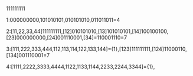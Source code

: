 111111111

1:000000000,101010101,010101010,011011011=4

2:[11,22,33,44]111111111,[12]010101010,[13]101010101,[14]100100100,[23]000000000,[24]001110001,[34]=110001110=7

3:[111,222,333,444,112,113,114,122,133,144]={1},[123]111111111,[124]11000110,[134]001110001=7

4:[1111,2222,3333,4444,1122,1133,1144,2233,2244,3344]={1},